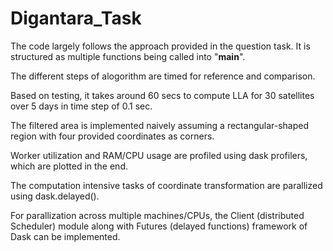 # Digantara_Task
The code largely follows the approach provided in the question task. It is structured as multiple functions being called into "__main__".

The different steps of alogorithm are timed for reference and comparison.

Based on testing, it takes around 60 secs to compute LLA for 30 satellites over 5 days in time step of 0.1 sec.

The filtered area is implemented naively assuming a rectangular-shaped region with four provided coordinates as corners.

Worker utilization and RAM/CPU usage are profiled using dask profilers, which are plotted in the end.

The computation intensive tasks of coordinate transformation are parallized using dask.delayed().

For parallization across multiple machines/CPUs, the Client (distributed Scheduler) module along with Futures (delayed functions) framework of Dask can be implemented.

